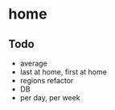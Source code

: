 # home

## Todo
- average
- last at home, first at home
- regions refactor
- DB
- per day, per week
